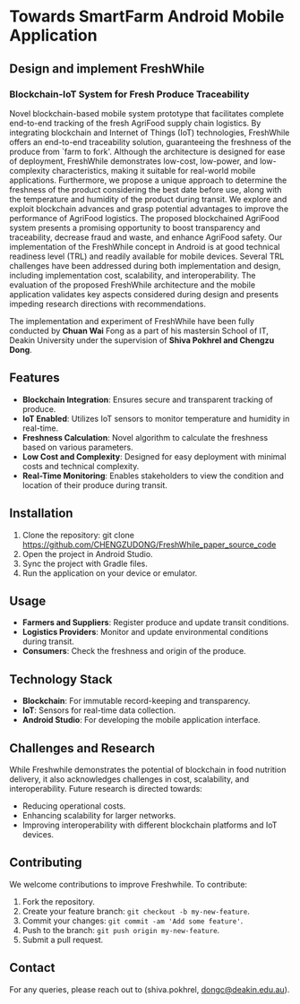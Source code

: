 
# Towards SmartFarm Android Mobile Application

## Design and implement  FreshWhile
### Blockchain-IoT System for Fresh Produce Traceability
Novel blockchain-based mobile system prototype that facilitates complete end-to-end tracking of the fresh AgriFood supply chain logistics. By integrating blockchain and Internet of Things (IoT) technologies, FreshWhile offers an end-to-end traceability solution, guaranteeing the freshness of the produce from `farm to fork'. Although the architecture is designed for ease of deployment, FreshWhile demonstrates low-cost, low-power, and low-complexity characteristics, making it suitable for real-world mobile applications. Furthermore, we propose a unique approach to determine the freshness of the product considering the best date before use, along with the temperature and humidity of the product during transit. We explore and exploit blockchain advances and grasp potential advantages to improve the performance of AgriFood logistics. The proposed blockchained AgriFood system presents a promising opportunity to boost transparency and traceability, decrease fraud and waste, and enhance AgriFood safety. Our implementation of the FreshWhile concept in Android is at good technical readiness level (TRL) and readily available for mobile devices.
Several TRL challenges have been addressed during both implementation and design, including implementation cost, scalability, and interoperability. The evaluation of the proposed FreshWhile architecture and the mobile application validates key aspects considered during design and presents impeding research directions with recommendations.

The implementation and experiment of FreshWhile have been fully conducted by **Chuan Wai** Fong as a part of his mastersin School of IT, Deakin University under the supervision of **Shiva Pokhrel and Chengzu Dong**.

## Features
- **Blockchain Integration**: Ensures secure and transparent tracking of produce.
- **IoT Enabled**: Utilizes IoT sensors to monitor temperature and humidity in real-time.
- **Freshness Calculation**: Novel algorithm to calculate the freshness based on various parameters.
- **Low Cost and Complexity**: Designed for easy deployment with minimal costs and technical complexity.
- **Real-Time Monitoring**: Enables stakeholders to view the condition and location of their produce during transit.

## Installation
1. Clone the repository:
git clone https://github.com/CHENGZUDONG/FreshWhile_paper_source_code
2. Open the project in Android Studio.
3. Sync the project with Gradle files.
4. Run the application on your device or emulator.

## Usage
- **Farmers and Suppliers**: Register produce and update transit conditions.
- **Logistics Providers**: Monitor and update environmental conditions during transit.
- **Consumers**: Check the freshness and origin of the produce.

## Technology Stack
- **Blockchain**: For immutable record-keeping and transparency.
- **IoT**: Sensors for real-time data collection.
- **Android Studio**: For developing the mobile application interface.

## Challenges and Research
While Freshwhile demonstrates the potential of blockchain in food nutrition delivery, it also acknowledges challenges in cost, scalability, and interoperability. Future research is directed towards:
- Reducing operational costs.
- Enhancing scalability for larger networks.
- Improving interoperability with different blockchain platforms and IoT devices.

## Contributing
We welcome contributions to improve Freshwhile. To contribute:
1. Fork the repository.
2. Create your feature branch: `git checkout -b my-new-feature`.
3. Commit your changes: `git commit -am 'Add some feature'`.
4. Push to the branch: `git push origin my-new-feature`.
5. Submit a pull request.

## Contact
For any queries, please reach out to (shiva.pokhrel, dongc@deakin.edu.au).


